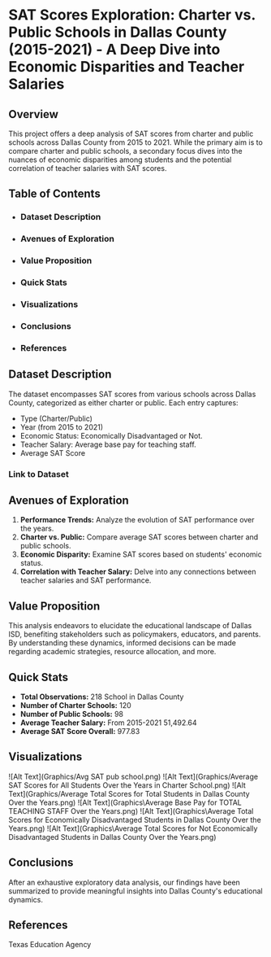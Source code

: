 # SAT Scores Exploration: Charter vs. Public Schools in Dallas County (2015-2021) - A Deep Dive into Economic Disparities and Teacher Salaries
## Overview
This project offers a deep analysis of SAT scores from charter and public schools across Dallas County from 2015 to 2021. While the primary aim is to compare charter and public schools, a secondary focus dives into the nuances of economic disparities among students and the potential correlation of teacher salaries with SAT scores.

## Table of Contents
+ ### Dataset Description
+ ### Avenues of Exploration
+ ### Value Proposition
+ ### Quick Stats
+ ### Visualizations
+ ### Conclusions
+ ### References

## Dataset Description
The dataset encompasses SAT scores from various schools across Dallas County, categorized as either charter or public. Each entry captures:

+ Type (Charter/Public)
+ Year (from 2015 to 2021)
+ Economic Status: Economically Disadvantaged or Not.
+ Teacher Salary: Average base pay for teaching staff.
+ Average SAT Score

### Link to Dataset 

## Avenues of Exploration
1. **Performance Trends:** Analyze the evolution of SAT performance over the years.
2. **Charter vs. Public:** Compare average SAT scores between charter and public schools.
3. **Economic Disparity:**  Examine SAT scores based on students' economic status.
4. **Correlation with Teacher Salary:** Delve into any connections between teacher salaries and SAT performance.

## Value Proposition
This analysis endeavors to elucidate the educational landscape of Dallas ISD, benefiting stakeholders such as policymakers, educators, and parents. By understanding these dynamics, informed decisions can be made regarding academic strategies, resource allocation, and more.

## Quick Stats
+ **Total Observations:** 218 School in Dallas County
+ **Number of Charter Schools:** 120
+ **Number of Public Schools:** 98
+ **Average Teacher Salary:** From 2015-2021 51,492.64
+ **Average SAT Score Overall:** 977.83 

## Visualizations
![Alt Text](Graphics/Avg SAT pub school.png)
![Alt Text](Graphics/Average SAT Scores for All Students Over the Years in Charter School.png)
![Alt Text](Graphics/Average Total Scores for Total Students in Dallas County Over the Years.png)
![Alt Text](Graphics\Average Base Pay for TOTAL TEACHING STAFF Over the Years.png)
![Alt Text](Graphics\Average Total Scores for Economically Disadvantaged Students in Dallas County Over the Years.png)
![Alt Text](Graphics\Average Total Scores for Not Economically Disadvantaged Students in Dallas County Over the Years.png)






## Conclusions
After an exhaustive exploratory data analysis, our findings have been summarized to provide meaningful insights into Dallas County's educational dynamics.

## References
Texas Education Agency
